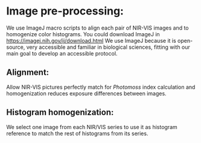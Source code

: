 # Image pre-processing:

We use ImageJ macro scripts to align each pair of NIR-VIS images and to
homogenize color histograms. You could download ImageJ in
<https://imagej.nih.gov/ij/download.html> We use ImageJ because it is
open-source, very accessible and familiar in biological sciences,
fitting with our main goal to develop an accessible protocol.

## Alignment:

Allow NIR-VIS pictures perfectly match for *Photomoss* index calculation
and homogenization reduces exposure differences between images.

## Histogram homogenization:

We select one image from each NIR/VIS series to use it as histogram
reference to match the rest of histograms from its series.

